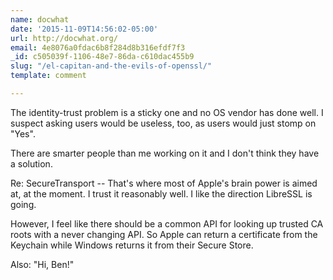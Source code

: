 ```yaml
---
name: docwhat
date: '2015-11-09T14:56:02-05:00'
url: http://docwhat.org/
email: 4e8076a0fdac6b8f284d8b316efdf7f3
_id: c505039f-1106-48e7-86da-c610dac455b9
slug: "/el-capitan-and-the-evils-of-openssl/"
template: comment

---
```


The identity-trust problem is a sticky one and no OS vendor has done well. I
suspect asking users would be useless, too, as users would just stomp on
"Yes".

There are smarter people than me working on it and I don't think they have a
solution.

Re: SecureTransport -- That's where most of Apple's brain power is aimed at,
at the moment. I trust it reasonably well. I like the direction LibreSSL is
going.

However, I feel like there should be a common API for looking up trusted CA
roots with a never changing API. So Apple can return a certificate from the
Keychain while Windows returns it from their Secure Store.

Also: "Hi, Ben!"

